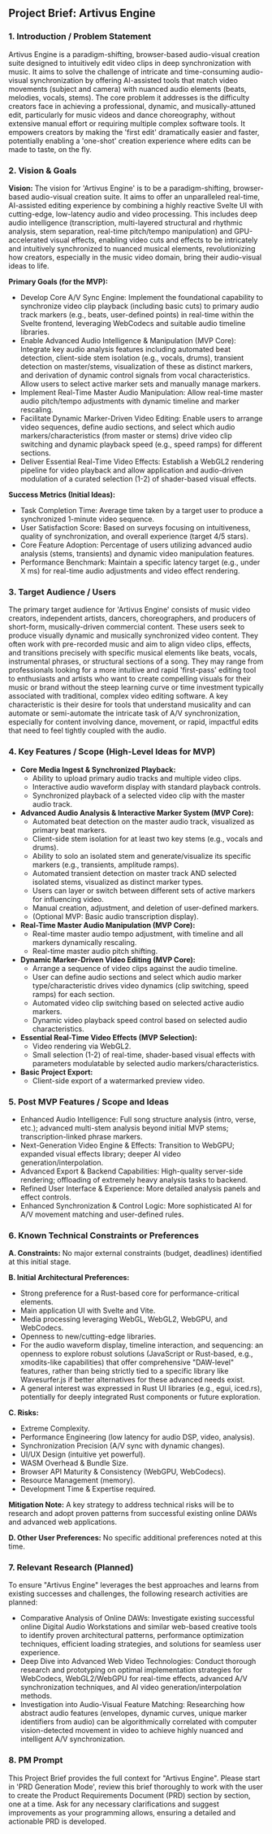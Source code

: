 ## Project Brief: Artivus Engine

### 1. Introduction / Problem Statement

Artivus Engine is a paradigm-shifting, browser-based audio-visual creation suite designed to intuitively edit video clips in deep synchronization with music. It aims to solve the challenge of intricate and time-consuming audio-visual synchronization by offering AI-assisted tools that match video movements (subject and camera) with nuanced audio elements (beats, melodies, vocals, stems). The core problem it addresses is the difficulty creators face in achieving a professional, dynamic, and musically-attuned edit, particularly for music videos and dance choreography, without extensive manual effort or requiring multiple complex software tools. It empowers creators by making the 'first edit' dramatically easier and faster, potentially enabling a 'one-shot' creation experience where edits can be made to taste, on the fly.

### 2. Vision & Goals

**Vision:** The vision for 'Artivus Engine' is to be a paradigm-shifting, browser-based audio-visual creation suite. It aims to offer an unparalleled real-time, AI-assisted editing experience by combining a highly reactive Svelte UI with cutting-edge, low-latency audio and video processing. This includes deep audio intelligence (transcription, multi-layered structural and rhythmic analysis, stem separation, real-time pitch/tempo manipulation) and GPU-accelerated visual effects, enabling video cuts and effects to be intricately and intuitively synchronized to nuanced musical elements, revolutionizing how creators, especially in the music video domain, bring their audio-visual ideas to life.

**Primary Goals (for the MVP):**

*   Develop Core A/V Sync Engine: Implement the foundational capability to synchronize video clip playback (including basic cuts) to primary audio track markers (e.g., beats, user-defined points) in real-time within the Svelte frontend, leveraging WebCodecs and suitable audio timeline libraries.
*   Enable Advanced Audio Intelligence & Manipulation (MVP Core): Integrate key audio analysis features including automated beat detection, client-side stem isolation (e.g., vocals, drums), transient detection on master/stems, visualization of these as distinct markers, and derivation of dynamic control signals from vocal characteristics. Allow users to select active marker sets and manually manage markers.
*   Implement Real-Time Master Audio Manipulation: Allow real-time master audio pitch/tempo adjustments with dynamic timeline and marker rescaling.
*   Facilitate Dynamic Marker-Driven Video Editing: Enable users to arrange video sequences, define audio sections, and select which audio markers/characteristics (from master or stems) drive video clip switching and dynamic playback speed (e.g., speed ramps) for different sections.
*   Deliver Essential Real-Time Video Effects: Establish a WebGL2 rendering pipeline for video playback and allow application and audio-driven modulation of a curated selection (1-2) of shader-based visual effects.

**Success Metrics (Initial Ideas):**

*   Task Completion Time: Average time taken by a target user to produce a synchronized 1-minute video sequence.
*   User Satisfaction Score: Based on surveys focusing on intuitiveness, quality of synchronization, and overall experience (target 4/5 stars).
*   Core Feature Adoption: Percentage of users utilizing advanced audio analysis (stems, transients) and dynamic video manipulation features.
*   Performance Benchmark: Maintain a specific latency target (e.g., under X ms) for real-time audio adjustments and video effect rendering.

### 3. Target Audience / Users

The primary target audience for 'Artivus Engine' consists of music video creators, independent artists, dancers, choreographers, and producers of short-form, musically-driven commercial content. These users seek to produce visually dynamic and musically synchronized video content. They often work with pre-recorded music and aim to align video clips, effects, and transitions precisely with specific musical elements like beats, vocals, instrumental phrases, or structural sections of a song. They may range from professionals looking for a more intuitive and rapid 'first-pass' editing tool to enthusiasts and artists who want to create compelling visuals for their music or brand without the steep learning curve or time investment typically associated with traditional, complex video editing software. A key characteristic is their desire for tools that understand musicality and can automate or semi-automate the intricate task of A/V synchronization, especially for content involving dance, movement, or rapid, impactful edits that need to feel tightly coupled with the audio.

### 4. Key Features / Scope (High-Level Ideas for MVP)

*   **Core Media Ingest & Synchronized Playback:**
    *   Ability to upload primary audio tracks and multiple video clips.
    *   Interactive audio waveform display with standard playback controls.
    *   Synchronized playback of a selected video clip with the master audio track.
*   **Advanced Audio Analysis & Interactive Marker System (MVP Core):**
    *   Automated beat detection on the master audio track, visualized as primary beat markers.
    *   Client-side stem isolation for at least two key stems (e.g., vocals and drums).
    *   Ability to solo an isolated stem and generate/visualize its specific markers (e.g., transients, amplitude ramps).
    *   Automated transient detection on master track AND selected isolated stems, visualized as distinct marker types.
    *   Users can layer or switch between different sets of active markers for influencing video.
    *   Manual creation, adjustment, and deletion of user-defined markers.
    *   (Optional MVP: Basic audio transcription display).
*   **Real-Time Master Audio Manipulation (MVP Core):**
    *   Real-time master audio tempo adjustment, with timeline and all markers dynamically rescaling.
    *   Real-time master audio pitch shifting.
*   **Dynamic Marker-Driven Video Editing (MVP Core):**
    *   Arrange a sequence of video clips against the audio timeline.
    *   User can define audio sections and select which audio marker type/characteristic drives video dynamics (clip switching, speed ramps) for each section.
    *   Automated video clip switching based on selected active audio markers.
    *   Dynamic video playback speed control based on selected audio characteristics.
*   **Essential Real-Time Video Effects (MVP Selection):**
    *   Video rendering via WebGL2.
    *   Small selection (1-2) of real-time, shader-based visual effects with parameters modulatable by selected audio markers/characteristics.
*   **Basic Project Export:**
    *   Client-side export of a watermarked preview video.

### 5. Post MVP Features / Scope and Ideas

*   Enhanced Audio Intelligence: Full song structure analysis (intro, verse, etc.); advanced multi-stem analysis beyond initial MVP stems; transcription-linked phrase markers.
*   Next-Generation Video Engine & Effects: Transition to WebGPU; expanded visual effects library; deeper AI video generation/interpolation.
*   Advanced Export & Backend Capabilities: High-quality server-side rendering; offloading of extremely heavy analysis tasks to backend.
*   Refined User Interface & Experience: More detailed analysis panels and effect controls.
*   Enhanced Synchronization & Control Logic: More sophisticated AI for A/V movement matching and user-defined rules.

### 6. Known Technical Constraints or Preferences

**A. Constraints:** No major external constraints (budget, deadlines) identified at this initial stage.

**B. Initial Architectural Preferences:**

*   Strong preference for a Rust-based core for performance-critical elements.
*   Main application UI with Svelte and Vite.
*   Media processing leveraging WebGL, WebGL2, WebGPU, and WebCodecs.
*   Openness to new/cutting-edge libraries.
*   For the audio waveform display, timeline interaction, and sequencing: an openness to explore robust solutions (JavaScript or Rust-based, e.g., xmodits-like capabilities) that offer comprehensive "DAW-level" features, rather than being strictly tied to a specific library like Wavesurfer.js if better alternatives for these advanced needs exist.
*   A general interest was expressed in Rust UI libraries (e.g., egui, iced.rs), potentially for deeply integrated Rust components or future exploration.

**C. Risks:**

*   Extreme Complexity.
*   Performance Engineering (low latency for audio DSP, video, analysis).
*   Synchronization Precision (A/V sync with dynamic changes).
*   UI/UX Design (intuitive yet powerful).
*   WASM Overhead & Bundle Size.
*   Browser API Maturity & Consistency (WebGPU, WebCodecs).
*   Resource Management (memory).
*   Development Time & Expertise required.

**Mitigation Note:** A key strategy to address technical risks will be to research and adopt proven patterns from successful existing online DAWs and advanced web applications.

**D. Other User Preferences:** No specific additional preferences noted at this time.

### 7. Relevant Research (Planned)

To ensure "Artivus Engine" leverages the best approaches and learns from existing successes and challenges, the following research activities are planned:

*   Comparative Analysis of Online DAWs: Investigate existing successful online Digital Audio Workstations and similar web-based creative tools to identify proven architectural patterns, performance optimization techniques, efficient loading strategies, and solutions for seamless user experience.
*   Deep Dive into Advanced Web Video Technologies: Conduct thorough research and prototyping on optimal implementation strategies for WebCodecs, WebGL2/WebGPU for real-time effects, advanced A/V synchronization techniques, and AI video generation/interpolation methods.
*   Investigation into Audio-Visual Feature Matching: Researching how abstract audio features (envelopes, dynamic curves, unique marker identifiers from audio) can be algorithmically correlated with computer vision-detected movement in video to achieve highly nuanced and intelligent A/V synchronization.

### 8. PM Prompt

This Project Brief provides the full context for "Artivus Engine". Please start in 'PRD Generation Mode', review this brief thoroughly to work with the user to create the Product Requirements Document (PRD) section by section, one at a time. Ask for any necessary clarifications and suggest improvements as your programming allows, ensuring a detailed and actionable PRD is developed.

